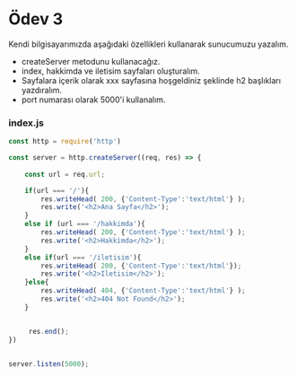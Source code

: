# Ödev 3
Kendi bilgisayarımızda aşağıdaki özellikleri kullanarak sunucumuzu yazalım.

- createServer metodunu kullanacağız.
- index, hakkimda ve iletisim sayfaları oluşturalım.
- Sayfalara içerik olarak xxx sayfasına hoşgeldiniz şeklinde h2 başlıkları yazdıralım.
- port numarası olarak 5000'i kullanalım.

### index.js

```javascript
const http = require('http')

const server = http.createServer((req, res) => {
     
    const url = req.url;

    if(url === '/'){
        res.writeHead( 200, {'Content-Type':'text/html'} );
        res.write('<h2>Ana Sayfa</h2>');
    }
    else if (url === '/hakkimda'){
        res.writeHead( 200, {'Content-Type':'text/html'} );
        res.write('<h2>Hakkimda</h2>');
    }
    else if(url === '/iletisim'){
        res.writeHead( 200, {'Content-Type':'text/html'});
        res.write('<h2>Iletisim</h2>');
    }else{
        res.writeHead( 404, {'Content-Type':'text/html'} );
        res.write('<h2>404 Not Found</h2>');
    }


     res.end();
})


server.listen(5000);

```